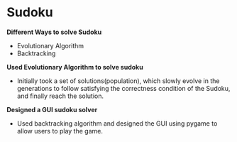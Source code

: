 # Sudoku
**Different Ways to solve Sudoku**
* Evolutionary Algorithm
* Backtracking

**Used Evolutionary Algorithm to solve sudoku**
* Initially took a set of solutions(population), which slowly evolve in the generations to follow satisfying the correctness condition of the Sudoku, and finally reach the solution.

**Designed a GUI sudoku solver**
* Used backtracking algorithm and designed the GUI using pygame to allow users to play the game.
